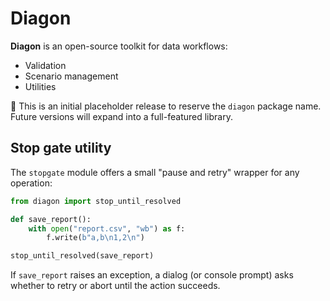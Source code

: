 # Diagon

**Diagon** is an open-source toolkit for data workflows:
- Validation
- Scenario management
- Utilities

🚧 This is an initial placeholder release to reserve the `diagon` package name.
Future versions will expand into a full-featured library.

## Stop gate utility

The `stopgate` module offers a small "pause and retry" wrapper for any operation:

```python
from diagon import stop_until_resolved

def save_report():
    with open("report.csv", "wb") as f:
        f.write(b"a,b\n1,2\n")

stop_until_resolved(save_report)
```

If `save_report` raises an exception, a dialog (or console prompt) asks whether to
retry or abort until the action succeeds.
